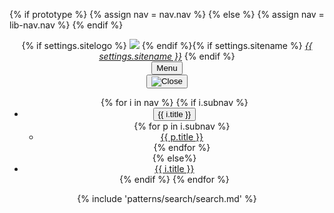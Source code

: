 {% if prototype %}
{% assign nav = nav.nav %}
{% else %}
{% assign nav = lib-nav.nav %}
{% endif %}

<div class="usa-overlay"></div>
<header class="usa-header usa-header--basic">
  <div class="usa-nav-container">
  <div class="usa-navbar">
  <div class="usa-logo">
  {% if settings.sitelogo %}
  <a href="/" title="{{ settings.sitename }}"><img style="" src="{{ settings.sitelogo }}" /></a>
  {% endif %}{% if settings.sitename %}
  <em class="usa-logo__text"><a href="/" title="{{ settings.sitename }}">{{ settings.sitename }}</a></em>
  {% endif %}
  </div>
  <button type="button" class="usa-menu-btn">Menu</button>
  </div>
<nav aria-label="Primary navigation" class="usa-nav">
  <button type="button" class="usa-nav__close">
    <img src="/assets/img/usa-icons/close.svg" role="img" alt="Close" />
  </button>
  <ul class="usa-nav__primary usa-accordion">
  {% for i in nav %}
  {% if i.subnav %}
  <li class="usa-nav__primary-item">
  <button
    type="button"
    class="usa-accordion__button usa-nav__link {% if page.url == i.href %}usa-current{% endif %}"
    aria-expanded="false"
    aria-controls="basic-nav-section-{{forloop.index}}">
  <span>{{ i.title }}</span>
  </button>
  <ul id="basic-nav-section-{{forloop.index}}" class="usa-nav__submenu">
  {% for p in i.subnav %}
  <li class="usa-nav__submenu-item">
  <a href="{{ p.href }}"><span>{{ p.title }}</span></a>
  </li>
  {% endfor %}
  </ul>
  </li>
  {% else%}
  <li class="usa-nav__primary-item">
  <a href="{{ i.href }}" class="usa-nav-link {% if page.url == i.href %}usa-current{% endif %}"><span>{{ i.title }}</span></a>
  </li>
  {% endif %}
  {% endfor %}
  </ul>
  {% include 'patterns/search/search.md' %}
</nav>
</header>
